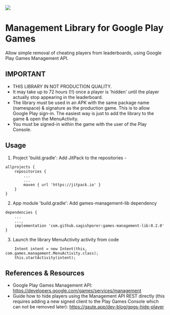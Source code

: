 [![](https://jitpack.io/v/sagishporer/games-management-lib.svg)](https://jitpack.io/#sagishporer/games-management-lib)

# Management Library for Google Play Games
Allow simple removal of cheating players from leaderboards, using Google Play Games Management API.

## IMPORTANT
- THIS LIBRARY IN NOT PRODUCTION QUALITY. 
- It may take up to 72 hours (!!) once a player is 'hidden' until the player actually stop appearing in the leaderboard.
- The library must be used in an APK with the same package name (namespace) & signature as the production game. This is to allow Google Play sign-in. The easiest way is just to add the library to the game & open the MenuActivity.
- You must be signed-in within the game with the user of the Play Console.

## Usage
1. Project 'build.gradle': Add JitPack to the repositories -
```
allprojects {
    repositories {
        ...
        ...
        maven { url 'https://jitpack.io' }
    }
}
```

2. App module 'build.gradle': Add games-management-lib dependency
```
dependencies {
    ...
    ....
    implementation 'com.github.sagishporer:games-management-lib:0.2.0'
}
```

3. Launch the library MenuActivity activity from code
```
    Intent intent = new Intent(this, com.games.management.MenuActivity.class);   
    this.startActivity(intent);
```

## References & Resources
- Google Play Games Management API: https://developers.google.com/games/services/management
- Guide how to hide players using the Management API REST directly (this requires adding a new signed client to the Play Games Console which can not be removed later): https://gaute.app/dev-blog/gpgs-hide-player
